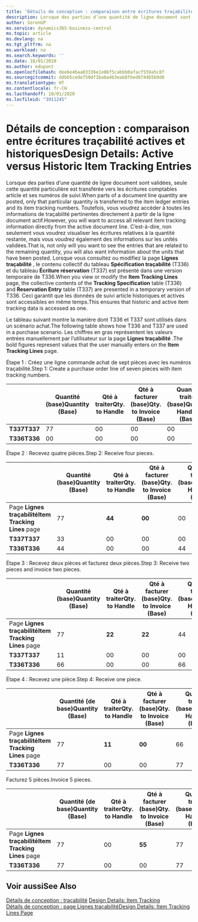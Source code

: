 ```yaml
---
title: 'Détails de conception : comparaison entre écritures traçabilité actives et historiques | Microsoft Docs'
description: Lorsque des parties d’une quantité de ligne document sont validées, seule cette quantité particulière est transférée vers les écritures comptables article et ses numéros de suivi. Toutefois, vous voudrez accéder à toutes les informations de traçabilité pertinentes directement à partir de la ligne document actif. C’est-à-dire, non seulement vous voudrez visualiser les écritures relatives à la quantité restante, mais vous voudrez également des informations sur les unités validées. Lorsque vous consultez ou modifiez la page **Lignes traçabilité** , le contenu collectif du tableau **Spécification traçabilité** (T336) et du tableau **Écriture réservation** (T337) est présenté dans une version temporaire de T336. Ceci garantit que les données de suivi article historiques et actives sont accessibles en même temps.
author: SorenGP
ms.service: dynamics365-business-central
ms.topic: article
ms.devlang: na
ms.tgt_pltfrm: na
ms.workload: na
ms.search.keywords: ''
ms.date: 10/01/2020
ms.author: edupont
ms.openlocfilehash: dee6e46aa03336e1e86f5cabbb0afacf559a5c8f
ms.sourcegitcommit: ddbb5cede750df1baba4b3eab8fbed6744b5b9d6
ms.translationtype: HT
ms.contentlocale: fr-CH
ms.lasthandoff: 10/01/2020
ms.locfileid: "3911245"
---
```

# <a name="design-details-active-versus-historic-item-tracking-entries"></a><span data-ttu-id="c7b9c-107">Détails de conception : comparaison entre écritures traçabilité actives et historiques</span><span class="sxs-lookup"><span data-stu-id="c7b9c-107">Design Details: Active versus Historic Item Tracking Entries</span></span>
<span data-ttu-id="c7b9c-108">Lorsque des parties d’une quantité de ligne document sont validées, seule cette quantité particulière est transférée vers les écritures comptables article et ses numéros de suivi.</span><span class="sxs-lookup"><span data-stu-id="c7b9c-108">When parts of a document line quantity are posted, only that particular quantity is transferred to the item ledger entries and its item tracking numbers.</span></span> <span data-ttu-id="c7b9c-109">Toutefois, vous voudrez accéder à toutes les informations de traçabilité pertinentes directement à partir de la ligne document actif.</span><span class="sxs-lookup"><span data-stu-id="c7b9c-109">However, you will want to access all relevant item tracking information directly from the active document line.</span></span> <span data-ttu-id="c7b9c-110">C’est-à-dire, non seulement vous voudrez visualiser les écritures relatives à la quantité restante, mais vous voudrez également des informations sur les unités validées.</span><span class="sxs-lookup"><span data-stu-id="c7b9c-110">That is, not only will you want to see the entries that are related to the remaining quantity, you will also want information about the units that have been posted.</span></span> <span data-ttu-id="c7b9c-111">Lorsque vous consultez ou modifiez la page **Lignes traçabilité** , le contenu collectif du tableau **Spécification traçabilité** (T336) et du tableau **Écriture réservation** (T337) est présenté dans une version temporaire de T336.</span><span class="sxs-lookup"><span data-stu-id="c7b9c-111">When you view or modify the **Item Tracking Lines** page, the collective contents of the **Tracking Specification** table (T336) and **Reservation Entry** table (T337) are presented in a temporary version of T336.</span></span> <span data-ttu-id="c7b9c-112">Ceci garantit que les données de suivi article historiques et actives sont accessibles en même temps.</span><span class="sxs-lookup"><span data-stu-id="c7b9c-112">This ensures that historic and active item tracking data is accessed as one.</span></span>  

 <span data-ttu-id="c7b9c-113">Le tableau suivant montre la manière dont T336 et T337 sont utilisés dans un scénario achat.</span><span class="sxs-lookup"><span data-stu-id="c7b9c-113">The following table shows how T336 and T337 are used in a purchase scenario.</span></span> <span data-ttu-id="c7b9c-114">Les chiffres en gras représentent les valeurs entrées manuellement par l’utilisateur sur la page **Lignes traçabilité** .</span><span class="sxs-lookup"><span data-stu-id="c7b9c-114">The bold figures represent values that the user manually enters on the **Item Tracking Lines** page.</span></span>  

 <span data-ttu-id="c7b9c-115">Étape 1 : Créez une ligne commande achat de sept pièces avec les numéros traçabilité.</span><span class="sxs-lookup"><span data-stu-id="c7b9c-115">Step 1: Create a purchase order line of seven pieces with item tracking numbers.</span></span>  

||<span data-ttu-id="c7b9c-116">**Quantité (base)**</span><span class="sxs-lookup"><span data-stu-id="c7b9c-116">**Quantity (Base)**</span></span>|<span data-ttu-id="c7b9c-117">**Qté à traiter**</span><span class="sxs-lookup"><span data-stu-id="c7b9c-117">**Qty. to Handle**</span></span>|<span data-ttu-id="c7b9c-118">**Qté à facturer (base)**</span><span class="sxs-lookup"><span data-stu-id="c7b9c-118">**Qty. to Invoice (Base)**</span></span>|<span data-ttu-id="c7b9c-119">**Quantité traitée (base)**</span><span class="sxs-lookup"><span data-stu-id="c7b9c-119">**Quantity Handled (Base)**</span></span>|<span data-ttu-id="c7b9c-120">**Quantité facturée (base)**</span><span class="sxs-lookup"><span data-stu-id="c7b9c-120">**Quantity Invoiced (Base)**</span></span>|  
|-|----------------------------------------------|--------------------------------------------|------------------------------------------------------|-------------------------------------------------------|--------------------------------------------------------|  
|<span data-ttu-id="c7b9c-121">**T337**</span><span class="sxs-lookup"><span data-stu-id="c7b9c-121">**T337**</span></span>|<span data-ttu-id="c7b9c-122">7</span><span class="sxs-lookup"><span data-stu-id="c7b9c-122">7</span></span>|<span data-ttu-id="c7b9c-123">0</span><span class="sxs-lookup"><span data-stu-id="c7b9c-123">0</span></span>|<span data-ttu-id="c7b9c-124">0</span><span class="sxs-lookup"><span data-stu-id="c7b9c-124">0</span></span>|<span data-ttu-id="c7b9c-125">0</span><span class="sxs-lookup"><span data-stu-id="c7b9c-125">0</span></span>|<span data-ttu-id="c7b9c-126">0</span><span class="sxs-lookup"><span data-stu-id="c7b9c-126">0</span></span>|  
|<span data-ttu-id="c7b9c-127">**T336**</span><span class="sxs-lookup"><span data-stu-id="c7b9c-127">**T336**</span></span>|<span data-ttu-id="c7b9c-128">0</span><span class="sxs-lookup"><span data-stu-id="c7b9c-128">0</span></span>|<span data-ttu-id="c7b9c-129">0</span><span class="sxs-lookup"><span data-stu-id="c7b9c-129">0</span></span>|<span data-ttu-id="c7b9c-130">0</span><span class="sxs-lookup"><span data-stu-id="c7b9c-130">0</span></span>|<span data-ttu-id="c7b9c-131">0</span><span class="sxs-lookup"><span data-stu-id="c7b9c-131">0</span></span>|<span data-ttu-id="c7b9c-132">0</span><span class="sxs-lookup"><span data-stu-id="c7b9c-132">0</span></span>|  

 <span data-ttu-id="c7b9c-133">Étape 2 : Recevez quatre pièces.</span><span class="sxs-lookup"><span data-stu-id="c7b9c-133">Step 2: Receive four pieces.</span></span>  

||<span data-ttu-id="c7b9c-134">**Quantité (base)**</span><span class="sxs-lookup"><span data-stu-id="c7b9c-134">**Quantity (Base)**</span></span>|<span data-ttu-id="c7b9c-135">**Qté à traiter**</span><span class="sxs-lookup"><span data-stu-id="c7b9c-135">**Qty. to Handle**</span></span>|<span data-ttu-id="c7b9c-136">**Qté à facturer (base)**</span><span class="sxs-lookup"><span data-stu-id="c7b9c-136">**Qty. to Invoice (Base)**</span></span>|<span data-ttu-id="c7b9c-137">**Quantité traitée (base)**</span><span class="sxs-lookup"><span data-stu-id="c7b9c-137">**Quantity Handled (Base)**</span></span>|<span data-ttu-id="c7b9c-138">**Quantité facturée (base)**</span><span class="sxs-lookup"><span data-stu-id="c7b9c-138">**Quantity Invoiced (Base)**</span></span>|  
|-|----------------------------------------------|--------------------------------------------|------------------------------------------------------|-------------------------------------------------------|--------------------------------------------------------|  
|<span data-ttu-id="c7b9c-139">Page **Lignes traçabilité**</span><span class="sxs-lookup"><span data-stu-id="c7b9c-139">**Item Tracking Lines** page</span></span>|<span data-ttu-id="c7b9c-140">7</span><span class="sxs-lookup"><span data-stu-id="c7b9c-140">7</span></span>|<span data-ttu-id="c7b9c-141">**4**</span><span class="sxs-lookup"><span data-stu-id="c7b9c-141">**4**</span></span>|<span data-ttu-id="c7b9c-142">**0**</span><span class="sxs-lookup"><span data-stu-id="c7b9c-142">**0**</span></span>|<span data-ttu-id="c7b9c-143">0</span><span class="sxs-lookup"><span data-stu-id="c7b9c-143">0</span></span>|<span data-ttu-id="c7b9c-144">0</span><span class="sxs-lookup"><span data-stu-id="c7b9c-144">0</span></span>|  
|<span data-ttu-id="c7b9c-145">**T337**</span><span class="sxs-lookup"><span data-stu-id="c7b9c-145">**T337**</span></span>|<span data-ttu-id="c7b9c-146">3</span><span class="sxs-lookup"><span data-stu-id="c7b9c-146">3</span></span>|<span data-ttu-id="c7b9c-147">0</span><span class="sxs-lookup"><span data-stu-id="c7b9c-147">0</span></span>|<span data-ttu-id="c7b9c-148">0</span><span class="sxs-lookup"><span data-stu-id="c7b9c-148">0</span></span>|<span data-ttu-id="c7b9c-149">0</span><span class="sxs-lookup"><span data-stu-id="c7b9c-149">0</span></span>|<span data-ttu-id="c7b9c-150">0</span><span class="sxs-lookup"><span data-stu-id="c7b9c-150">0</span></span>|  
|<span data-ttu-id="c7b9c-151">**T336**</span><span class="sxs-lookup"><span data-stu-id="c7b9c-151">**T336**</span></span>|<span data-ttu-id="c7b9c-152">4</span><span class="sxs-lookup"><span data-stu-id="c7b9c-152">4</span></span>|<span data-ttu-id="c7b9c-153">0</span><span class="sxs-lookup"><span data-stu-id="c7b9c-153">0</span></span>|<span data-ttu-id="c7b9c-154">0</span><span class="sxs-lookup"><span data-stu-id="c7b9c-154">0</span></span>|<span data-ttu-id="c7b9c-155">4</span><span class="sxs-lookup"><span data-stu-id="c7b9c-155">4</span></span>|<span data-ttu-id="c7b9c-156">0</span><span class="sxs-lookup"><span data-stu-id="c7b9c-156">0</span></span>|  

 <span data-ttu-id="c7b9c-157">Étape 3 : Recevez deux pièces et facturez deux pièces.</span><span class="sxs-lookup"><span data-stu-id="c7b9c-157">Step 3: Receive two pieces and invoice two pieces.</span></span>  

||<span data-ttu-id="c7b9c-158">**Quantité (base)**</span><span class="sxs-lookup"><span data-stu-id="c7b9c-158">**Quantity (Base)**</span></span>|<span data-ttu-id="c7b9c-159">**Qté à traiter**</span><span class="sxs-lookup"><span data-stu-id="c7b9c-159">**Qty. to Handle**</span></span>|<span data-ttu-id="c7b9c-160">**Qté à facturer (base)**</span><span class="sxs-lookup"><span data-stu-id="c7b9c-160">**Qty. to Invoice (Base)**</span></span>|<span data-ttu-id="c7b9c-161">**Quantité traitée (base)**</span><span class="sxs-lookup"><span data-stu-id="c7b9c-161">**Quantity Handled (Base)**</span></span>|<span data-ttu-id="c7b9c-162">**Quantité facturée (base)**</span><span class="sxs-lookup"><span data-stu-id="c7b9c-162">**Quantity Invoiced (Base)**</span></span>|  
|-|----------------------------------------------|--------------------------------------------|------------------------------------------------------|-------------------------------------------------------|--------------------------------------------------------|  
|<span data-ttu-id="c7b9c-163">Page **Lignes traçabilité**</span><span class="sxs-lookup"><span data-stu-id="c7b9c-163">**Item Tracking Lines** page</span></span>|<span data-ttu-id="c7b9c-164">7</span><span class="sxs-lookup"><span data-stu-id="c7b9c-164">7</span></span>|<span data-ttu-id="c7b9c-165">**2**</span><span class="sxs-lookup"><span data-stu-id="c7b9c-165">**2**</span></span>|<span data-ttu-id="c7b9c-166">**2**</span><span class="sxs-lookup"><span data-stu-id="c7b9c-166">**2**</span></span>|<span data-ttu-id="c7b9c-167">4</span><span class="sxs-lookup"><span data-stu-id="c7b9c-167">4</span></span>|<span data-ttu-id="c7b9c-168">0</span><span class="sxs-lookup"><span data-stu-id="c7b9c-168">0</span></span>|  
|<span data-ttu-id="c7b9c-169">**T337**</span><span class="sxs-lookup"><span data-stu-id="c7b9c-169">**T337**</span></span>|<span data-ttu-id="c7b9c-170">1</span><span class="sxs-lookup"><span data-stu-id="c7b9c-170">1</span></span>|<span data-ttu-id="c7b9c-171">0</span><span class="sxs-lookup"><span data-stu-id="c7b9c-171">0</span></span>|<span data-ttu-id="c7b9c-172">0</span><span class="sxs-lookup"><span data-stu-id="c7b9c-172">0</span></span>|<span data-ttu-id="c7b9c-173">0</span><span class="sxs-lookup"><span data-stu-id="c7b9c-173">0</span></span>|<span data-ttu-id="c7b9c-174">0</span><span class="sxs-lookup"><span data-stu-id="c7b9c-174">0</span></span>|  
|<span data-ttu-id="c7b9c-175">**T336**</span><span class="sxs-lookup"><span data-stu-id="c7b9c-175">**T336**</span></span>|<span data-ttu-id="c7b9c-176">6</span><span class="sxs-lookup"><span data-stu-id="c7b9c-176">6</span></span>|<span data-ttu-id="c7b9c-177">0</span><span class="sxs-lookup"><span data-stu-id="c7b9c-177">0</span></span>|<span data-ttu-id="c7b9c-178">0</span><span class="sxs-lookup"><span data-stu-id="c7b9c-178">0</span></span>|<span data-ttu-id="c7b9c-179">6</span><span class="sxs-lookup"><span data-stu-id="c7b9c-179">6</span></span>|<span data-ttu-id="c7b9c-180">2</span><span class="sxs-lookup"><span data-stu-id="c7b9c-180">2</span></span>|  

 <span data-ttu-id="c7b9c-181">Étape 4 : Recevez une pièce.</span><span class="sxs-lookup"><span data-stu-id="c7b9c-181">Step 4: Receive one piece.</span></span>  

||<span data-ttu-id="c7b9c-182">**Quantité (de base)**</span><span class="sxs-lookup"><span data-stu-id="c7b9c-182">**Quantity (Base)**</span></span>|<span data-ttu-id="c7b9c-183">**Qté à traiter**</span><span class="sxs-lookup"><span data-stu-id="c7b9c-183">**Qty. to Handle**</span></span>|<span data-ttu-id="c7b9c-184">**Qté à facturer (base)**</span><span class="sxs-lookup"><span data-stu-id="c7b9c-184">**Qty. to Invoice (Base)**</span></span>|<span data-ttu-id="c7b9c-185">**Quantité traitée (base)**</span><span class="sxs-lookup"><span data-stu-id="c7b9c-185">**Quantity Handled (Base)**</span></span>|<span data-ttu-id="c7b9c-186">**Quantité facturée (base)**</span><span class="sxs-lookup"><span data-stu-id="c7b9c-186">**Quantity Invoiced (Base)**</span></span>|  
|-|----------------------------------------------|--------------------------------------------|------------------------------------------------------|-------------------------------------------------------|--------------------------------------------------------|  
|<span data-ttu-id="c7b9c-187">Page **Lignes traçabilité**</span><span class="sxs-lookup"><span data-stu-id="c7b9c-187">**Item Tracking Lines** page</span></span>|<span data-ttu-id="c7b9c-188">7</span><span class="sxs-lookup"><span data-stu-id="c7b9c-188">7</span></span>|<span data-ttu-id="c7b9c-189">**1**</span><span class="sxs-lookup"><span data-stu-id="c7b9c-189">**1**</span></span>|<span data-ttu-id="c7b9c-190">**0**</span><span class="sxs-lookup"><span data-stu-id="c7b9c-190">**0**</span></span>|<span data-ttu-id="c7b9c-191">6</span><span class="sxs-lookup"><span data-stu-id="c7b9c-191">6</span></span>|<span data-ttu-id="c7b9c-192">2</span><span class="sxs-lookup"><span data-stu-id="c7b9c-192">2</span></span>|  
|<span data-ttu-id="c7b9c-193">**T336**</span><span class="sxs-lookup"><span data-stu-id="c7b9c-193">**T336**</span></span>|<span data-ttu-id="c7b9c-194">7</span><span class="sxs-lookup"><span data-stu-id="c7b9c-194">7</span></span>|<span data-ttu-id="c7b9c-195">0</span><span class="sxs-lookup"><span data-stu-id="c7b9c-195">0</span></span>|<span data-ttu-id="c7b9c-196">0</span><span class="sxs-lookup"><span data-stu-id="c7b9c-196">0</span></span>|<span data-ttu-id="c7b9c-197">7</span><span class="sxs-lookup"><span data-stu-id="c7b9c-197">7</span></span>|<span data-ttu-id="c7b9c-198">2</span><span class="sxs-lookup"><span data-stu-id="c7b9c-198">2</span></span>|  

 <span data-ttu-id="c7b9c-199">Facturez 5 pièces.</span><span class="sxs-lookup"><span data-stu-id="c7b9c-199">Invoice 5 pieces.</span></span>  

||<span data-ttu-id="c7b9c-200">**Quantité (de base)**</span><span class="sxs-lookup"><span data-stu-id="c7b9c-200">**Quantity (Base)**</span></span>|<span data-ttu-id="c7b9c-201">**Qté à traiter**</span><span class="sxs-lookup"><span data-stu-id="c7b9c-201">**Qty. to Handle**</span></span>|<span data-ttu-id="c7b9c-202">**Qté à facturer (base)**</span><span class="sxs-lookup"><span data-stu-id="c7b9c-202">**Qty. to Invoice (Base)**</span></span>|<span data-ttu-id="c7b9c-203">**Quantité traitée (base)**</span><span class="sxs-lookup"><span data-stu-id="c7b9c-203">**Quantity Handled (Base)**</span></span>|<span data-ttu-id="c7b9c-204">**Quantité facturée (base)**</span><span class="sxs-lookup"><span data-stu-id="c7b9c-204">**Quantity Invoiced (Base)**</span></span>|  
|-|----------------------------------------------|--------------------------------------------|------------------------------------------------------|-------------------------------------------------------|--------------------------------------------------------|  
|<span data-ttu-id="c7b9c-205">Page **Lignes traçabilité**</span><span class="sxs-lookup"><span data-stu-id="c7b9c-205">**Item Tracking Lines** page</span></span>|<span data-ttu-id="c7b9c-206">7</span><span class="sxs-lookup"><span data-stu-id="c7b9c-206">7</span></span>|<span data-ttu-id="c7b9c-207">0</span><span class="sxs-lookup"><span data-stu-id="c7b9c-207">0</span></span>|<span data-ttu-id="c7b9c-208">**5**</span><span class="sxs-lookup"><span data-stu-id="c7b9c-208">**5**</span></span>|<span data-ttu-id="c7b9c-209">7</span><span class="sxs-lookup"><span data-stu-id="c7b9c-209">7</span></span>|<span data-ttu-id="c7b9c-210">2</span><span class="sxs-lookup"><span data-stu-id="c7b9c-210">2</span></span>|  
|<span data-ttu-id="c7b9c-211">**T336**</span><span class="sxs-lookup"><span data-stu-id="c7b9c-211">**T336**</span></span>|<span data-ttu-id="c7b9c-212">7</span><span class="sxs-lookup"><span data-stu-id="c7b9c-212">7</span></span>|<span data-ttu-id="c7b9c-213">0</span><span class="sxs-lookup"><span data-stu-id="c7b9c-213">0</span></span>|<span data-ttu-id="c7b9c-214">0</span><span class="sxs-lookup"><span data-stu-id="c7b9c-214">0</span></span>|<span data-ttu-id="c7b9c-215">7</span><span class="sxs-lookup"><span data-stu-id="c7b9c-215">7</span></span>|<span data-ttu-id="c7b9c-216">7</span><span class="sxs-lookup"><span data-stu-id="c7b9c-216">7</span></span>|  

## <a name="see-also"></a><span data-ttu-id="c7b9c-217">Voir aussi</span><span class="sxs-lookup"><span data-stu-id="c7b9c-217">See Also</span></span>  
 <span data-ttu-id="c7b9c-218">[Détails de conception : traçabilité](design-details-item-tracking.md) </span><span class="sxs-lookup"><span data-stu-id="c7b9c-218">[Design Details: Item Tracking](design-details-item-tracking.md) </span></span>  
 [<span data-ttu-id="c7b9c-219">Détails de conception : page Lignes traçabilité</span><span class="sxs-lookup"><span data-stu-id="c7b9c-219">Design Details: Item Tracking Lines Page</span></span>](design-details-item-tracking-lines-window.md)
